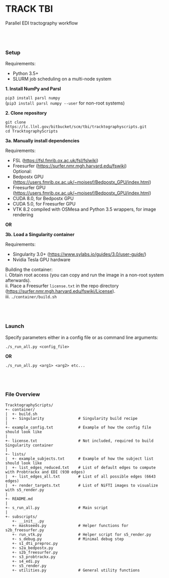 # TRACK TBI
Parallel EDI tractography workflow
<br></br>
<br></br>
### Setup

Requirements:
* Python 3.5+
* SLURM job scheduling on a multi-node system

<b>1\. Install NumPy and Parsl</b>

`pip3 install parsl numpy`  
(`pip3 install parsl numpy --user` for non-root systems)  

<b>2\. Clone repository</b>

`git clone https://lc.llnl.gov/bitbucket/scm/tbi/tracktographyscripts.git`  
`cd TracktographyScripts`  

<b>3a\. Manually install dependencies</b>

Requirements:  
* FSL (https://fsl.fmrib.ox.ac.uk/fsl/fslwiki)
* Freesurfer (https://surfer.nmr.mgh.harvard.edu/fswiki)  
Optional:  
* Bedpostx GPU (https://users.fmrib.ox.ac.uk/~moisesf/Bedpostx_GPU/index.html)  
* Freesurfer GPU (https://users.fmrib.ox.ac.uk/~moisesf/Bedpostx_GPU/index.html)  
* CUDA 8.0, for Bedpostx GPU  
* CUDA 5.0, for Freesurfer GPU
* VTK 8.2 compiled with OSMesa and Python 3.5 wrappers, for image rendering  

**OR**

<b>3b\. Load a Singularity container</b>

Requirements:
* Singularity 3.0+ (https://www.sylabs.io/guides/3.0/user-guide/)
* Nvidia Tesla GPU hardware

Building the container:  
i. Obtain root access (you can copy and run the image in a non-root system afterwards).  
ii. Place a Freesurfer `license.txt` in the repo directory (https://surfer.nmr.mgh.harvard.edu/fswiki/License).  
iii. `./container/build.sh`
<br></br>
<br></br>
### Launch
Specify parameters either in a config file or as command line arguments:

`./s_run_all.py <config_file>`

**OR**

`./s_run_all.py <arg1> <arg2> etc...`
<br></br>
<br></br>
### File Overview

```
TracktographyScripts/
+- container/
|  +- build.sh
|  +- Singularity               # Singularity build recipe
|
+- example_config.txt           # Example of how the config file should look like
|
+- license.txt                  # Not included, required to build Singularity container
|
+- lists/
|  +- example_subjects.txt      # Example of how the subject list should look like
|  +- list_edges_reduced.txt    # List of default edges to compute with Probtrackx and EDI (930 edges)
|  +- list_edges_all.txt        # List of all possible edges (6643 edges)
|  +- render_targets.txt        # List of NiFTI images to visualize with s5_render.py
|
+- README.md
|
+- s_run_all.py                 # Main script
|
+- subscripts/
   +- __init__.py
   +- maskseeds.py              # Helper functions for s2b_freesurfer.py
   +- run_vtk.py                # Helper script for s5_render.py
   +- s_debug.py                # Minimal debug step
   +- s1_dti_preproc.py
   +- s2a_bedpostx.py
   +- s2b_freesurfer.py
   +- s3_probtrackx.py
   +- s4_edi.py
   +- s5_render.py
   +- utilities.py              # General utility functions
```
